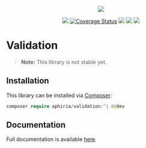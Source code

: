 <p align="center"><a href="https://www.aphiria.com" target="_blank" title="Aphiria"><img src="https://www.aphiria.com/images/aphiria-logo.svg"></a></p>

<p align="center">
<a href="https://github.com/aphiria/validation/actions"><img src="https://github.com/aphiria/validation/workflows/ci/badge.svg"></a>
<a href='https://coveralls.io/github/aphiria/validation?branch=master'><img src='https://coveralls.io/repos/github/aphiria/validation/badge.svg?branch=master' alt='Coverage Status' /></a>
<a href="https://packagist.org/packages/aphiria/validation"><img src="https://poser.pugx.org/aphiria/validation/v/stable.svg"></a>
<a href="https://packagist.org/packages/aphiria/validation"><img src="https://poser.pugx.org/aphiria/validation/v/unstable.svg"></a>
<a href="https://packagist.org/packages/aphiria/validation"><img src="https://poser.pugx.org/aphiria/validation/license.svg"></a>
</p>

# Validation

> **Note:** This library is not stable yet.

## Installation

This library can be installed via [Composer](https://getcomposer.org/download/):

```php
composer require aphiria/validation:^1.0@dev
```

## Documentation

Full documentation is available <a href="https://www.aphiria.com/docs/master/validation.html" target="_blank">here</a>.
